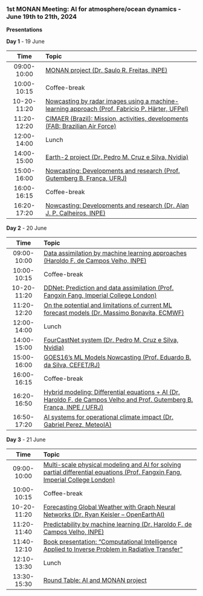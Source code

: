 
### 1st MONAN Meeting: AI for atmosphere/ocean dynamics - June 19th to 21th, 2024

**Presentations**

**Day 1** - 19 June

| Time | Topic |
| :-: | :- |
| 09:00-10:00 | [MONAN project (Dr. Saulo R. Freitas, INPE)](http://dataserver.cptec.inpe.br/dataserver_dimnt/monan/meeting_AI_2024_06_19a21/MONAN%20DAY%201/MONAN-AI-2024_Saulo.pdf) |
| 10:00-10:15 | Coffee-break |
| 10-20-11:20 | [Nowcasting by radar images using a machine-learning approach (Prof. Fabrı́cio P. Härter, UFPel)](http://dataserver.cptec.inpe.br/dataserver_dimnt/monan/meeting_AI_2024_06_19a21/MONAN%20DAY%201/MONAN-AI-2024_Fabricio.pdf) |
| 11:20-12:20 | [CIMAER (Brazil): Mission, activities, developments (FAB: Brazilian Air Force)](http://dataserver.cptec.inpe.br/dataserver_dimnt/monan/meeting_AI_2024_06_19a21/MONAN%20DAY%201/MONAN-AI-2024_CIMAER.pdf) |
| 12:00-14:00 | Lunch |
| 14:00-15:00 | [Earth-2 project (Dr. Pedro M. Cruz e Silva, Nvidia)](http://dataserver.cptec.inpe.br/dataserver_dimnt/monan/meeting_AI_2024_06_19a21/MONAN%20DAY%201/MONAN-AI-2024_Earth-2_Nvidia_INPE.pdf) |
| 15:00-16:00 | [Nowcasting: Developments and research (Prof. Gutemberg B. França, UFRJ)](http://dataserver.cptec.inpe.br/dataserver_dimnt/monan/meeting_AI_2024_06_19a21/MONAN%20DAY%201/MONAN-AI-2024_Gutemberg.pdf) |
| 16:00-16:15 | Coffee-break |
| 16:20-17:20 | [Nowcasting: Developments and research (Dr. Alan J. P. Calheiros, INPE)](http://dataserver.cptec.inpe.br/dataserver_dimnt/monan/meeting_AI_2024_06_19a21/MONAN%20DAY%201/MONAN-AI-2024_Calheiros.pdf) |

**Day 2** - 20 June

| Time | Topic |
| :---: | :--- |
| 09:00-10:00 | [Data assimilation by machine learning approaches (Haroldo F. de Campos Velho, INPE)](http://dataserver.cptec.inpe.br/dataserver_dimnt/monan/meeting_AI_2024_06_19a21/MONAN%20DAY%202/MONAN_IA_2024-DA_Haroldo.pdf) |
| 10:00-10:15 | Coffee-break |
| 10-20-11:20 | [DDNet: Prediction and data assimilation (Prof. Fangxin Fang, Imperial College London)](http://dataserver.cptec.inpe.br/dataserver_dimnt/monan/meeting_AI_2024_06_19a21/MONAN%20DAY%202/MONAN_IA_2024-DDANet_Brazil_Fang.pdf) |
| 11:20-12:20 | [On the potential and limitations of current ML forecast models (Dr. Massimo Bonavita, ECMWF)](http://dataserver.cptec.inpe.br/dataserver_dimnt/monan/meeting_AI_2024_06_19a21/MONAN%20DAY%202/MONAN_AI_2024-AI_models_evaluation-Massimo.pdf) |
| 12:00-14:00 | Lunch
| 14:00-15:00 | [FourCastNet system (Dr. Pedro M. Cruz e Silva, Nvidia)](http://dataserver.cptec.inpe.br/dataserver_dimnt/monan/meeting_AI_2024_06_19a21/MONAN%20DAY%202/MONAN_AI_2024-AI_Sci_Eng-Nvidia.pdf) |
| 15:00-16:00 | [GOES16’s ML Models Nowcasting (Prof. Eduardo B. da Silva, CEFET/RJ)](http://dataserver.cptec.inpe.br/dataserver_dimnt/monan/meeting_AI_2024_06_19a21/MONAN%20DAY%202/MONAN_AI_2024-RioNowCast-Eduardo.pdf) |
| 16:00-16:15 | Coffee-break |
| 16:20-16:50 | [Hybrid modeling: Differential equations + AI (Dr. Haroldo F. de Campos Velho and Prof. Gutemberg B. França, INPE / UFRJ)](http://dataserver.cptec.inpe.br/dataserver_dimnt/monan/meeting_AI_2024_06_19a21/MONAN%20DAY%202/MONAN_AI_2024-Hybrid_Haroldo.pdf) |
| 16:50-17:20 | [AI systems for operational climate impact (Dr. Gabriel Perez, MeteoIA)](http://dataserver.cptec.inpe.br/dataserver_dimnt/monan/meeting_AI_2024_06_19a21/MONAN%20DAY%202/MONAN_AI_2024-MeteoIA.pdf) |

**Day 3** - 21 June

| Time | Topic |
| :---: | :--- |
| 09:00-10:00 | [Multi-scale physical modeling and AI for solving partial differential equations (Prof. Fangxin Fang, Imperial College London)](http://dataserver.cptec.inpe.br/dataserver_dimnt/monan/meeting_AI_2024_06_19a21/MONAN%20DAY%203/MONAN_AI_2024-Hybrid-Physical-AI-Brazil-Fang.pdf) |
| 10:00-10:15 | Coffee-break |
| 10-20-11:20 | [Forecasting Global Weather with Graph Neural Networks (Dr. Ryan Keisler – OpenEarthAI)](http://dataserver.cptec.inpe.br/dataserver_dimnt/monan/meeting_AI_2024_06_19a21/MONAN%20DAY%203/MONAN_AI_2024-ml_weather-Ryan_Keisler.pdf) |
| 11:20-11:40 | [Predictability by machine learning (Dr. Haroldo F. de Campos Velho, INPE)](http://dataserver.cptec.inpe.br/dataserver_dimnt/monan/meeting_AI_2024_06_19a21/MONAN%20DAY%203/MONAN_IA_2024-Predictability_Haroldo.pdf) |
| 11:40-12:10 | [Book presentation: “Computational Intelligence Applied to Inverse Problem in Radiative Transfer”](http://dataserver.cptec.inpe.br/dataserver_dimnt/monan/meeting_AI_2024_06_19a21/MONAN%20DAY%203/Springer_Book.pdf) |
| 12:10-13:30 | Lunch |
| 13:30-15:30 | [Round Table: AI and MONAN project](http://dataserver.cptec.inpe.br/dataserver_dimnt/monan/meeting_AI_2024_06_19a21/MONAN-AI_Meeting_Jun2024-Roundtable.pdf) |